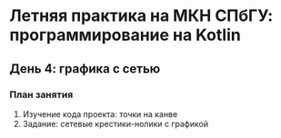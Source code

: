 # Летняя практика на МКН СПбГУ: программирование на Kotlin
## День 4: графика с сетью

### План занятия

1. Изучение кода проекта: точки на канве
2. Задание: сетевые крестики-нолики с графикой